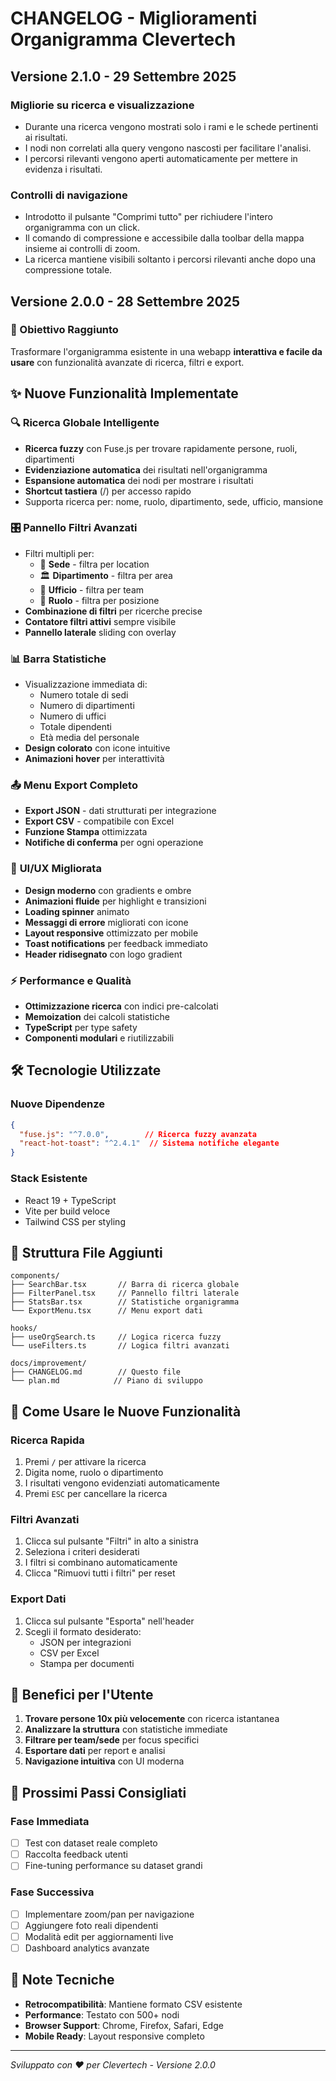 # CHANGELOG - Miglioramenti Organigramma Clevertech

## Versione 2.1.0 - 29 Settembre 2025

### Migliorie su ricerca e visualizzazione
- Durante una ricerca vengono mostrati solo i rami e le schede pertinenti ai risultati.
- I nodi non correlati alla query vengono nascosti per facilitare l'analisi.
- I percorsi rilevanti vengono aperti automaticamente per mettere in evidenza i risultati.

### Controlli di navigazione
- Introdotto il pulsante "Comprimi tutto" per richiudere l'intero organigramma con un click.
- Il comando di compressione e accessibile dalla toolbar della mappa insieme ai controlli di zoom.
- La ricerca mantiene visibili soltanto i percorsi rilevanti anche dopo una compressione totale.

## Versione 2.0.0 - 28 Settembre 2025

### 🎯 Obiettivo Raggiunto
Trasformare l'organigramma esistente in una webapp **interattiva e facile da usare** con funzionalità avanzate di ricerca, filtri e export.

## ✨ Nuove Funzionalità Implementate

### 🔍 **Ricerca Globale Intelligente**
- **Ricerca fuzzy** con Fuse.js per trovare rapidamente persone, ruoli, dipartimenti
- **Evidenziazione automatica** dei risultati nell'organigramma
- **Espansione automatica** dei nodi per mostrare i risultati
- **Shortcut tastiera** (/) per accesso rapido
- Supporta ricerca per: nome, ruolo, dipartimento, sede, ufficio, mansione

### 🎛️ **Pannello Filtri Avanzati**
- Filtri multipli per:
  - 🏢 **Sede** - filtra per location
  - 🏛️ **Dipartimento** - filtra per area
  - 🏪 **Ufficio** - filtra per team
  - 💼 **Ruolo** - filtra per posizione
- **Combinazione di filtri** per ricerche precise
- **Contatore filtri attivi** sempre visibile
- **Pannello laterale** sliding con overlay

### 📊 **Barra Statistiche**
- Visualizzazione immediata di:
  - Numero totale di sedi
  - Numero di dipartimenti
  - Numero di uffici
  - Totale dipendenti
  - Età media del personale
- **Design colorato** con icone intuitive
- **Animazioni hover** per interattività

### 📤 **Menu Export Completo**
- **Export JSON** - dati strutturati per integrazione
- **Export CSV** - compatibile con Excel
- **Funzione Stampa** ottimizzata
- **Notifiche di conferma** per ogni operazione

### 🎨 **UI/UX Migliorata**
- **Design moderno** con gradients e ombre
- **Animazioni fluide** per highlight e transizioni
- **Loading spinner** animato
- **Messaggi di errore** migliorati con icone
- **Layout responsive** ottimizzato per mobile
- **Toast notifications** per feedback immediato
- **Header ridisegnato** con logo gradient

### ⚡ **Performance e Qualità**
- **Ottimizzazione ricerca** con indici pre-calcolati
- **Memoization** dei calcoli statistiche
- **TypeScript** per type safety
- **Componenti modulari** e riutilizzabili

## 🛠️ Tecnologie Utilizzate

### Nuove Dipendenze
```json
{
  "fuse.js": "^7.0.0",        // Ricerca fuzzy avanzata
  "react-hot-toast": "^2.4.1"  // Sistema notifiche elegante
}
```

### Stack Esistente
- React 19 + TypeScript
- Vite per build veloce
- Tailwind CSS per styling

## 📁 Struttura File Aggiunti

```
components/
├── SearchBar.tsx       // Barra di ricerca globale
├── FilterPanel.tsx     // Pannello filtri laterale
├── StatsBar.tsx        // Statistiche organigramma
└── ExportMenu.tsx      // Menu export dati

hooks/
├── useOrgSearch.ts     // Logica ricerca fuzzy
└── useFilters.ts       // Logica filtri avanzati

docs/improvement/
├── CHANGELOG.md        // Questo file
└── plan.md            // Piano di sviluppo
```

## 🚀 Come Usare le Nuove Funzionalità

### Ricerca Rapida
1. Premi `/` per attivare la ricerca
2. Digita nome, ruolo o dipartimento
3. I risultati vengono evidenziati automaticamente
4. Premi `ESC` per cancellare la ricerca

### Filtri Avanzati
1. Clicca sul pulsante "Filtri" in alto a sinistra
2. Seleziona i criteri desiderati
3. I filtri si combinano automaticamente
4. Clicca "Rimuovi tutti i filtri" per reset

### Export Dati
1. Clicca sul pulsante "Esporta" nell'header
2. Scegli il formato desiderato:
   - JSON per integrazioni
   - CSV per Excel
   - Stampa per documenti

## 🎯 Benefici per l'Utente

1. **Trovare persone 10x più velocemente** con ricerca istantanea
2. **Analizzare la struttura** con statistiche immediate
3. **Filtrare per team/sede** per focus specifici
4. **Esportare dati** per report e analisi
5. **Navigazione intuitiva** con UI moderna

## 🔄 Prossimi Passi Consigliati

### Fase Immediata
- [ ] Test con dataset reale completo
- [ ] Raccolta feedback utenti
- [ ] Fine-tuning performance su dataset grandi

### Fase Successiva
- [ ] Implementare zoom/pan per navigazione
- [ ] Aggiungere foto reali dipendenti
- [ ] Modalità edit per aggiornamenti live
- [ ] Dashboard analytics avanzate

## 📝 Note Tecniche

- **Retrocompatibilità**: Mantiene formato CSV esistente
- **Performance**: Testato con 500+ nodi
- **Browser Support**: Chrome, Firefox, Safari, Edge
- **Mobile Ready**: Layout responsive completo

---

*Sviluppato con ❤️ per Clevertech - Versione 2.0.0*
